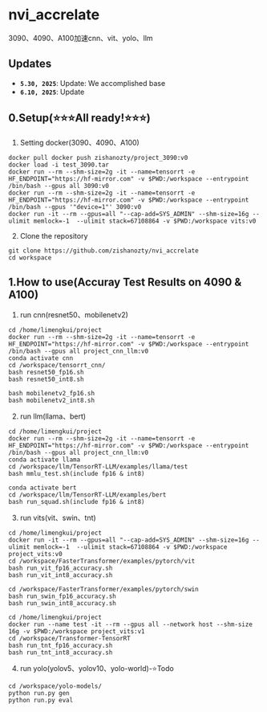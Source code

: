 # nvi_accrelate
3090、4090、A100加速cnn、vit、yolo、llm

## Updates
* **`5.30, 2025`**: Update: We accomplished base
* **`6.10, 2025`**: Update 

## 0.Setup(⭐⭐⭐All ready!⭐⭐⭐)
1. Setting docker(3090、4090、A100)
```
docker pull docker push zishanozty/project_3090:v0
docker load -i test_3090.tar
docker run --rm --shm-size=2g -it --name=tensorrt -e HF_ENDPOINT="https://hf-mirror.com" -v $PWD:/workspace --entrypoint /bin/bash --gpus all 3090:v0
docker run --rm --shm-size=2g -it --name=tensorrt -e HF_ENDPOINT="https://hf-mirror.com" -v $PWD:/workspace --entrypoint /bin/bash --gpus '"device=1"' 3090:v0
docker run -it --rm --gpus=all "--cap-add=SYS_ADMIN" --shm-size=16g --ulimit memlock=-1  --ulimit stack=67108864 -v $PWD:/workspace vits:v0
```

2. Clone the repository
```
git clone https://github.com/zishanozty/nvi_accrelate
cd workspace
```

## 1.How to use(Accuray Test Results on 4090 & A100) 
1. run cnn(resnet50、mobilenetv2)
```
cd /home/limengkui/project
docker run --rm --shm-size=2g -it --name=tensorrt -e HF_ENDPOINT="https://hf-mirror.com" -v $PWD:/workspace --entrypoint /bin/bash --gpus all project_cnn_llm:v0
conda activate cnn
cd /workspace/tensorrt_cnn/
bash resnet50_fp16.sh
bash resnet50_int8.sh

bash mobilenetv2_fp16.sh
bash mobilenetv2_int8.sh
```

2. run llm(llama、bert)
```
cd /home/limengkui/project
docker run --rm --shm-size=2g -it --name=tensorrt -e HF_ENDPOINT="https://hf-mirror.com" -v $PWD:/workspace --entrypoint /bin/bash --gpus all project_cnn_llm:v0
conda activate llama
cd /workspace/llm/TensorRT-LLM/examples/llama/test
bash mmlu_test.sh(include fp16 & int8)

conda activate bert
cd /workspace/llm/TensorRT-LLM/examples/bert
bash run_squad.sh(include fp16 & int8)
```

3. run vits(vit、swin、tnt)
```
cd /home/limengkui/project
docker run -it --rm --gpus=all "--cap-add=SYS_ADMIN" --shm-size=16g --ulimit memlock=-1  --ulimit stack=67108864 -v $PWD:/workspace project_vits:v0
cd /workspace/FasterTransformer/examples/pytorch/vit
bash run_vit_fp16_accuracy.sh
bash run_vit_int8_accuracy.sh

cd /workspace/FasterTransformer/examples/pytorch/swin
bash run_swin_fp16_accuracy.sh
bash run_swin_int8_accuracy.sh

cd /home/limengkui/project
docker run --name test -it --rm --gpus all --network host --shm-size 16g -v $PWD:/workspace project_vits:v1
cd /workspace/Transformer-TensorRT
bash run_tnt_fp16_accuracy.sh
bash run_tnt_int8_accuracy.sh
```

4. run yolo(yolov5、yolov10、yolo-world)-⭐Todo
```
cd /workspace/yolo-models/
python run.py gen
python run.py eval
```






